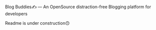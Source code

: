  Blog Buddies✍ — An OpenSource distraction-free Blogging platform for developers 

 Readme is under construction🙃
